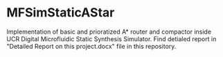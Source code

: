 # MFSimStaticAStar
Implementation of basic and prioratized A* router and compactor inside UCR Digital Microfluidic Static Synthesis Simulator. Find detialed report in "Detailed Report on this project.docx" file in this repository.
